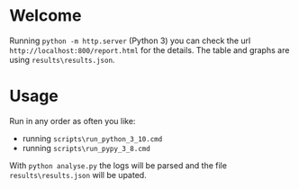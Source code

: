 # Welcome

Running `python -m http.server` (Python 3) you can check
the url `http://localhost:800/report.html` for the details.
The table and graphs are using `results\results.json`.

# Usage

Run in any order as often you like:

 * running `scripts\run_python_3_10.cmd`
 * running `scripts\run_pypy_3_8.cmd`


With `python analyse.py` the logs will be parsed and
the file `results\results.json` will be upated.